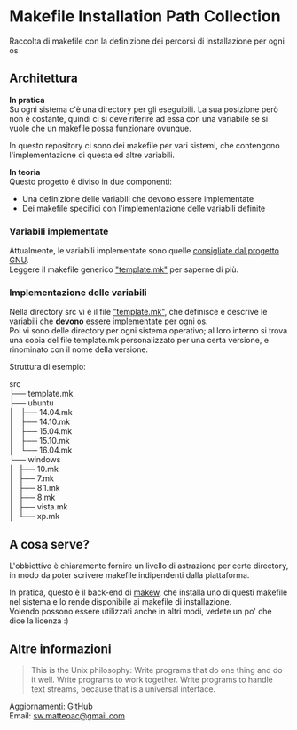 # Makefile Installation Path Collection #

Raccolta di makefile con la definizione dei percorsi di installazione per ogni os


## Architettura ##

__In pratica__  
Su ogni sistema c'è una directory per gli eseguibili. La sua posizione però non è 
costante, quindi ci si deve riferire ad essa con una variabile se si vuole che
un makefile possa funzionare ovunque.  

In questo repository ci sono dei makefile per vari sistemi, che contengono 
l'implementazione di questa ed altre variabili.

__In teoria__  
Questo progetto è diviso in due componenti:

 - Una definizione delle variabili che devono essere implementate
 - Dei makefile specifici con l'implementazione delle variabili definite


### Variabili implementate ###

Attualmente, le variabili implementate sono quelle [consigliate dal progetto 
GNU](https://www.gnu.org/prep/standards/html_node/Directory-Variables.html).   
Leggere il makefile generico ["template.mk"](src/template.mk) per saperne di più.


### Implementazione delle variabili ###

Nella directory src vi è il file ["template.mk"](src/template.mk), che definisce
e descrive le variabili che __devono__ essere implementate per ogni os.  
Poi vi sono delle directory per ogni sistema operativo; al loro interno  si trova 
una copia del file template.mk personalizzato per una certa versione, e rinominato
con il nome della versione.

Struttura di esempio:  

src  
├── template.mk  
├── ubuntu  
│   ├── 14.04.mk  
│   ├── 14.10.mk  
│   ├── 15.04.mk  
│   ├── 15.10.mk  
│   └── 16.04.mk  
└── windows  
│   ├── 10.mk  
│   ├── 7.mk  
│   ├── 8.1.mk  
│   ├── 8.mk  
│   ├── vista.mk  
│   └── xp.mk  


## A cosa serve? ##

L'obbiettivo è chiaramente fornire un livello di astrazione per certe directory,
in modo da poter scrivere makefile indipendenti dalla piattaforma.  

In pratica, questo è il back-end di [makew](https://github.com/matteoalessiocarrara/makew), 
che installa uno  di questi makefile nel sistema e lo rende disponibile 
ai makefile di installazione.  
Volendo possono essere utilizzati anche in altri modi, vedete un po' che dice la 
licenza :)


## Altre informazioni ##

> This is the Unix philosophy: Write programs that do one thing and do it well.
  Write programs to work together. Write programs to handle text streams, because
  that is a universal interface.

Aggiornamenti: [GitHub](https://github.com/matteoalessiocarrara/makefile-installation-path-collection)  
Email: sw.matteoac@gmail.com
